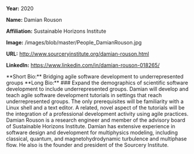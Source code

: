 **Year:** 2020

**Name:** Damian Rouson

**Affiliation:** Sustainable Horizons Institute

**Image:** /images/blob/master/People_DamianRouson.jpg

**URL:** http://www.sourceryinstitute.org/damian-rouson.html

**LinkedIn:** https://www.linkedin.com/in/damian-rouson-018265/

<!-- 
**Github:** 
--!>

**Short Bio:** Bridging agile software development to underrepresented groups

**Long Bio:** 
### Expand the demographics of scientific software development to include underrepresented groups.
Damian will develop and teach agile software development tutorials in settings that reach underrepresented groups.  The only prerequisites will be familiarity with a Linux shell and a text editor. A related, novel aspect of the tutorials will be the integration of a professional development activity using agile practices. 

Damian Rouson is a research engineer and member of the advisory board of Sustainable Horizons Institute. Damian has extensive experience in software design and development for multiphysics modeling, including classical, quantum, and magnetohydrodynamic turbulence and multiphase flow. He also is the founder and president of the Sourcery Institute.
